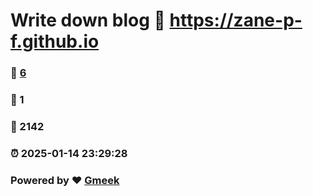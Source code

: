 # Write down blog :link: https://zane-p-f.github.io 
### :page_facing_up: [6](https://zane-p-f.github.io/tag.html) 
### :speech_balloon: 1 
### :hibiscus: 2142 
### :alarm_clock: 2025-01-14 23:29:28 
### Powered by :heart: [Gmeek](https://github.com/Meekdai/Gmeek)

